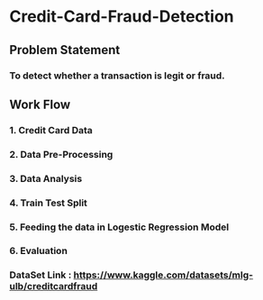 # Credit-Card-Fraud-Detection

## Problem Statement 
### To detect whether a transaction is legit or fraud.

## Work Flow
### 1. Credit Card Data
### 2. Data Pre-Processing
### 3. Data Analysis
### 4. Train Test Split
### 5. Feeding the data in Logestic Regression Model
### 6. Evaluation


### DataSet Link : https://www.kaggle.com/datasets/mlg-ulb/creditcardfraud
